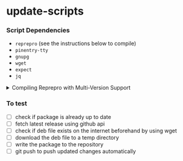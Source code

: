 # update-scripts

### Script Dependencies
- `reprepro` (see the instructions below to compile)
- `pinentry-tty`
- `gnupg`
- `wget`
- `expect`
- `jq`

<details>
<summary>Compiling Reprepro with Multi-Version Support</summary>

```bash
sudo apt install git dh-make dpkg-dev -y
git clone https://github.com/ionos-cloud/reprepro
cd reprepro
sudo mk-build-deps -i debian/control
dpkg-buildpackage -us -uc -nc
sudo apt install -y ../reprepro_*.deb
```
</details>

### To test
- [ ] check if package is already up to date
- [ ] fetch latest release using github api
- [ ] check if deb file exists on the internet beforehand by using wget
- [ ] download the deb file to a temp directory
- [ ] write the package to the repository
- [ ] git push to push updated changes automatically
